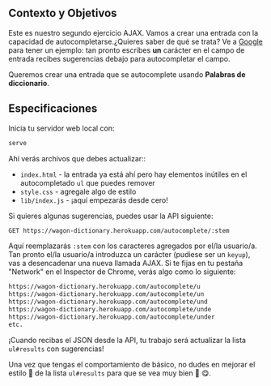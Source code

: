## Contexto y Objetivos

Este es nuestro segundo ejercicio AJAX. Vamos a crear una entrada con la capacidad de autocompletarse.¿Quieres saber de qué se trata? Ve a [Google](https://www.google.com/) para tener un ejemplo: tan pronto escribes **un** carácter en el campo de entrada recibes sugerencias debajo para autocompletar el campo.

Queremos crear una entrada que se autocomplete usando **Palabras de diccionario**.

## Especificaciones

Inicia tu servidor web local con:

```bash
serve
```

Ahí verás archivos que debes actualizar::

- `index.html` - la entrada ya está ahí pero hay elementos inútiles en el autocompletado `ul` que puedes remover
- `style.css` - agregale algo de estilo
- `lib/index.js` - ¡aquí empezarás desde cero!

Si quieres algunas sugerencias, puedes usar la API siguiente:

```bash
GET https://wagon-dictionary.herokuapp.com/autocomplete/:stem
```
Aquí reemplazarás `:stem` con los caracteres agregados por  el/la usuario/a. Tan pronto el/la usuario/a introduzca un carácter (pudiese ser un `keyup`), vas a desencadenar una nueva llamada AJAX. Si te fijas en tu pestaña "Network" en el Inspector de Chrome, verás algo como lo siguiente:

```bash
https://wagon-dictionary.herokuapp.com/autocomplete/u
https://wagon-dictionary.herokuapp.com/autocomplete/un
https://wagon-dictionary.herokuapp.com/autocomplete/und
https://wagon-dictionary.herokuapp.com/autocomplete/unde
https://wagon-dictionary.herokuapp.com/autocomplete/under
etc.
```
¡Cuando recibas el JSON desde la API, tu trabajo será actualizar la lista `ul#results` con sugerencias!

Una vez que tengas el comportamiento de básico, no dudes en mejorar el estilo 🎨 de la lista `ul#results` para que se vea muy bien 🎨 😋.
